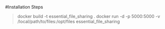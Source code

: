 #Installation Steps 

>docker build -t essential_file_sharing .
>docker run -d -p 5000:5000 -v /local/path/to/files:/opt/files essential_file_sharing
